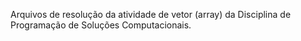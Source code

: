 Arquivos de resolução da atividade de vetor (array) da Disciplina de Programação de Soluções Computacionais.
